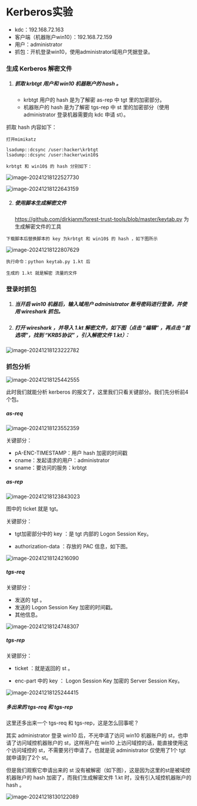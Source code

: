 # Kerberos实验

- kdc：192.168.72.163
- 客户端（机器账户win10）：192.168.72.159
- 用户：administrator
- 抓包：开机登录win10，使用administrator域用户凭据登录。

### 生成 Kerberos 解密文件

1. ##### 抓取 krbtgt 用户和 win10 机器账户的 hash 。

   -  krbtgt 用户的 hash 是为了解密 as-rep 中 tgt 里的加密部分。
   - 机器账户的 hash 是为了解密 tgs-rep 中 st 里的加密部分（使用 administrator 登录机器需要向 kdc 申请 st）。

抓取 hash 内容如下：

```
打开mimikatz

lsadump::dcsync /user:hacker\krbtgt
lsadump::dcsync /user:hacker\win10$

krbtgt 和 win10$ 的 hash 分别如下：
```

![image-20241218122527730](https://cdn.jsdelivr.net/gh/LilDean17/secdoc@main/AD%20%E5%9F%9F%E5%AE%89%E5%85%A8/kerberos%20%E5%8D%8F%E8%AE%AE/images/image-20241218122527730.png)

![image-20241218122643159](https://cdn.jsdelivr.net/gh/LilDean17/secdoc@main/AD%20%E5%9F%9F%E5%AE%89%E5%85%A8/kerberos%20%E5%8D%8F%E8%AE%AE/images/image-20241218122643159.png)

2. ##### 使用脚本生成解密文件

   https://github.com/dirkjanm/forest-trust-tools/blob/master/keytab.py 为生成解密文件的工具

```
下载脚本后替换脚本的 key 为krbtgt 和 win10$ 的 hash ，如下图所示
```

![image-20241218122807629](https://cdn.jsdelivr.net/gh/LilDean17/secdoc@main/AD%20%E5%9F%9F%E5%AE%89%E5%85%A8/kerberos%20%E5%8D%8F%E8%AE%AE/images/image-20241218122807629.png)

```
执行命令：python keytab.py 1.kt 后

生成的 1.kt 就是解密 流量的文件
```

### 登录时抓包

1. ##### 当开启 win10 机器后，输入域用户 administrator 账号密码进行登录，并使用 wireshark 抓包。

2. ##### 打开 wireshark ，并导入 1.kt 解密文件，如下图（点击 “编辑” ，再点击 “首选项”，找到 “KRB5协议” ，引入解密文件 1.kt）：

![image-20241218123222782](https://cdn.jsdelivr.net/gh/LilDean17/secdoc@main/AD%20%E5%9F%9F%E5%AE%89%E5%85%A8/kerberos%20%E5%8D%8F%E8%AE%AE/images/image-20241218123222782.png)

### 抓包分析

![image-20241218125442555](https://cdn.jsdelivr.net/gh/LilDean17/secdoc@main/AD%20%E5%9F%9F%E5%AE%89%E5%85%A8/kerberos%20%E5%8D%8F%E8%AE%AE/images/image-20241218125442555.png)

此时我们就能分析 kerberos 的报文了，这里我们只看关键部分。我们先分析前4个包。

##### as-req

![image-20241218123552359](https://cdn.jsdelivr.net/gh/LilDean17/secdoc@main/AD%20%E5%9F%9F%E5%AE%89%E5%85%A8/kerberos%20%E5%8D%8F%E8%AE%AE/images/image-20241218123552359.png)

关键部分：

- pA-ENC-TIMESTAMP：用户 hash 加密的时间戳
- cname：发起请求的用户：administrator
- sname：要访问的服务：krbtgt

##### as-rep

![image-20241218123843023](https://cdn.jsdelivr.net/gh/LilDean17/secdoc@main/AD%20%E5%9F%9F%E5%AE%89%E5%85%A8/kerberos%20%E5%8D%8F%E8%AE%AE/images/image-20241218123843023.png)

图中的 ticket 就是 tgt。

关键部分：

- tgt加密部分中的 key ：是 tgt 内部的 Logon Session Key。

- authorization-data ：存放的 PAC 信息，如下图。

![image-20241218124216090](https://cdn.jsdelivr.net/gh/LilDean17/secdoc@main/AD%20%E5%9F%9F%E5%AE%89%E5%85%A8/kerberos%20%E5%8D%8F%E8%AE%AE/images/image-20241218124216090.png)

##### tgs-req

关键部分：

- 发送的 tgt 。
- 发送的 Logon Session Key 加密的时间戳。
- 其他信息。

![image-20241218124748307](https://cdn.jsdelivr.net/gh/LilDean17/secdoc@main/AD%20%E5%9F%9F%E5%AE%89%E5%85%A8/kerberos%20%E5%8D%8F%E8%AE%AE/images/image-20241218124748307.png)

##### tgs-rep

关键部分：

- ticket ：就是返回的 st 。

- enc-part 中的 key ： Logon Session Key 加密的 Server Session Key。

![image-20241218125244415](https://cdn.jsdelivr.net/gh/LilDean17/secdoc@main/AD%20%E5%9F%9F%E5%AE%89%E5%85%A8/kerberos%20%E5%8D%8F%E8%AE%AE/images/image-20241218125244415.png)

##### 多出来的 tgs-req 和 tgs-rep

这里还多出来一个 tgs-req 和 tgs-rep，这是怎么回事呢？

其实 administrator 登录 win10 后，不光申请了访问 win10 机器账户的 st，也申请了访问域控机器账户的 st，这样用户在 win10 上访问域控的话，能直接使用这个访问域控的 st，不需要另行申请了。也就是说 administrator 仅使用了1个 tgt 就申请到了2个 st。

但是我们观察它申请出来的 st 没有被解密（如下图），这是因为这里的st是被域控机器账户的 hash 加密了，而我们生成解密文件 1.kt 时，没有引入域控机器账户的 hash 。

![image-20241218130122089](https://cdn.jsdelivr.net/gh/LilDean17/secdoc@main/AD%20%E5%9F%9F%E5%AE%89%E5%85%A8/kerberos%20%E5%8D%8F%E8%AE%AE/images/image-20241218130122089.png)